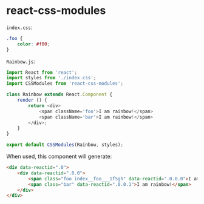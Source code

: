 # react-css-modules

`index.css`:

```css
.foo {
    color: #f00;
}
```

`Rainbow.js`:

```js
import React from 'react';
import styles from './index.css';
import CSSModules from 'react-css-modules';

class Rainbow extends React.Component {
    render () {
        return <div>
            <span className='foo'>I am rainbow!</span>
            <span className='bar'>I am rainbow!</span>
        </div>;
    }
}

export default CSSModules(Rainbow, styles);
```

When used, this component will generate:

```html
<div data-reactid=".0">
    <div data-reactid=".0.0">
        <span class="foo index__foo___1fSgh" data-reactid=".0.0.0">I am rainbow!</span>
        <span class="bar" data-reactid=".0.0.1">I am rainbow!</span>
    </div>
</div>
```
